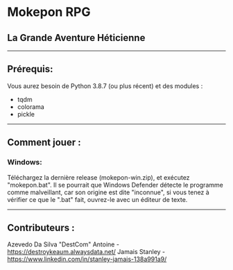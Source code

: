 # Mokepon RPG
## La Grande Aventure Héticienne
***
## Prérequis:
Vous aurez besoin de Python 3.8.7 (ou plus récent) et des modules :
  - tqdm
  - colorama
  - pickle
***
## Comment jouer :

### Windows:
Téléchargez la dernière release (mokepon-win.zip), et exécutez "mokepon.bat".
Il se pourrait que Windows Defender détecte le programme comme malveillant, car son origine est dite "inconnue",
si vous tenez à vérifier ce que le ".bat" fait, ouvrez-le avec un éditeur de texte.
***
## Contributeurs :
Azevedo Da Silva "DestCom" Antoine - https://destroykeaum.alwaysdata.net/ 
Jamais Stanley - https://www.linkedin.com/in/stanley-jamais-138a991a9/
